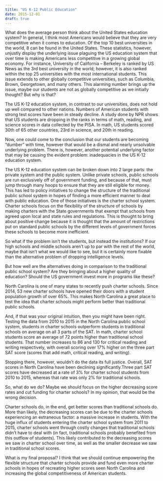 ```yaml
---
title: "US K-12 Public Education"
date: 2015-12-01
draft: true
---
```


What does the average person think about the United States education system? In general, I think most Americans would believe that they are very competitive when it comes to education. Of the top 10 best universities in the world, 8 can be found in the United States. These statistics, however, unjustly display the underlying issue plaguing the US education system that over time is making Americans less competitive in a growing global economy. For instance, University of California – Berkeley is ranked by US News as the 3rd best university in the world; however, it is also ranked within the top 25 universities with the most international students. This issue extends to other globally competitive universities, such as Columbia, Brown, Georgetown, and many others. This alarming number brings up the issue, maybe our students are not as globally competitive as we initially thought? But why is that?

The US K-12 education system, in contrast to our universities, does not hold up well compared to other nations. Numbers of American students with strong test scores have been in steady decline. A study done by NPR shows that US students are dropping in the ranks in terms of math, reading, and science scores in data collected by the PISA. In math, US students scored 30th of 65 other countries, 23rd in science, and 20th in reading.

Now, one could come to the conclusion that our students are becoming “dumber” with time, however that would be a dismal and nearly unsolvable underlying problem. There is, however, another potential underlying factor that may be causing the evident problem: inadequacies in the US K-12 education system.

The US K-12 education system can be broken down into 2 large parts: the private system and the public system. Unlike private schools, public schools are run exclusively off of government funding, and because of that, must jump through many hoops to ensure that they are still eligible for money. This has led to policy initiatives to change the structure of the traditional public school system in hopes of finding a more efficient manner to deal with public education. One of those initiatives is the charter school system. Charter schools focus on the flexibility of the structure of schools by making charters with the State governments that exempt that schools from agreed upon local and state rules and regulations. This is thought to bring about positive change because it is thought that the amount of restrictions put on standard public schools by the different levels of government forces these schools to become more inefficient.

So what if the problem isn’t the students, but instead the institutions? If our high schools and middle schools aren’t up to par with the rest of the world, maybe that isn’t what we would like to see, but it is certainly more fixable than the alternative problem of dropping intelligence levels.

But how well are the alternatives doing in comparison to the traditional public school system? Are they bringing about a higher quality of education? Should the US government invest more in programs like these?

North Carolina is one of many states to recently push charter schools. Since 2014, 53 new charter schools have opened their doors with a student population growth of over 65%. This makes North Carolina a great place to test the idea that charter schools might perform better than traditional public schools.

And, if that was your original intuition, then you might have been right. Testing the data from 2010 to 2015 in the North Carolina public school system, students in charter schools outperform students in traditional schools on average on all 3 parts of the SAT. In math, charter school students score an average of 72 points higher than traditional school students. That number increases to 86 and 130 for critical reading and writing respectively, with overall scoring over 17% higher on the three part SAT score (scores that add math, critical reading, and writing).

Stopping there, however, wouldn’t do the data its full justice. Overall, SAT scores in North Carolina have been declining significantly.Three part SAT scores have decreased at a rate of 3% for charter school students from 2010 to 2015, whereas that rate was only 2% for traditional schools.

So, what do we do? Maybe we should focus on the higher decreasing score rates and cut funding for charter schools? In my opinion, that would be the wrong decision.

Charter schools do, in the end, get better scores than traditional schools do. More than likely, the decreasing scores can be due to the charter schools experiencing an extraneous factor: a massive increase in students. With the huge influx of students entering the charter school system from 2011 to 2015, charter schools went through costly changes that traditional schools didn’t have to deal with (in fact, traditional schools probably benefited from this outflow of students). This likely contributed to the decreasing scores we saw in charter school over time, as well as the smaller decrease we saw in traditional school scores.

What is my final proposal? I think that we should continue empowering the flexible structure that charter schools provide and fund even more charter schools in hopes of recreating higher scores seen North Carolina and increasing the global competitiveness of American students.